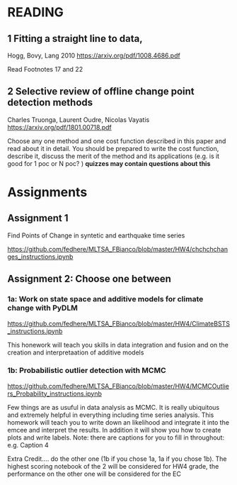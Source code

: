 
# READING
## 1 Fitting a straight line to data,
Hogg, Bovy, Lang 2010 https://arxiv.org/pdf/1008.4686.pdf

Read Footnotes 17 and 22


## 2 Selective review of offline change point detection methods
Charles Truonga, Laurent Oudre, Nicolas Vayatis
https://arxiv.org/pdf/1801.00718.pdf

Choose any one method and one cost function described in this paper  and read about it in detail. You should be prepared to write the cost function, describe it,  discuss the merit of the method and its applications (e.g. is it good for 1 poc or N poc? ) **quizzes may contain questions about this**

# Assignments
## Assignment 1

Find Points of Change in syntetic and earthquake time series

https://github.com/fedhere/MLTSA_FBianco/blob/master/HW4/chchchchanges_instructions.ipynb


## Assignment 2: Choose one between
### 1a: Work on state space and additive models for climate change  with PyDLM
https://github.com/fedhere/MLTSA_FBianco/blob/master/HW4/ClimateBSTS_instructions.ipynb

This honework will teach you skills in data integration and fusion and on the creation and interpretaation of additive models



### 1b: Probabilistic outlier detection with MCMC

https://github.com/fedhere/MLTSA_FBianco/blob/master/HW4/MCMCOutliers_Probability_instructions.ipynb

Few things are as usuful in data analysis as MCMC. It is really ubiquitous and extremely helpful in everything including time series analysis.  This homework will teach you to write down an likelihood and integrate it into the emcee and interpret the results. In addition it will show you how to create plots and write labels. 
Note: there are captions for you to fill in throughout: e.g. Caption 4


Extra Credit.... do the other one (1b if you chose 1a, 1a if you chose 1b). The highest scoring notebook of the 2 will be considered for HW4 grade, the performance on the other one will be considered for the EC






